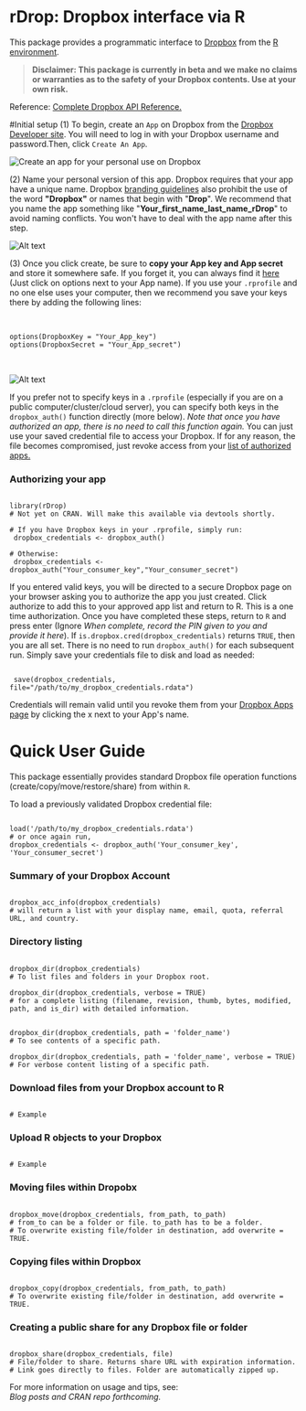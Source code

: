 # rDrop: Dropbox interface via R

This package provides a  programmatic interface to [Dropbox](https://www2.dropbox.com/home) from the [R environment](http://www.r-project.org/).

> **Disclaimer: This package is currently in beta and we make no claims or warranties as to the safety of your Dropbox contents. Use at your own risk.**

Reference:
[Complete Dropbox API Reference.](https://www2.dropbox.com/developers/reference/api)


#Initial setup
(1) To begin, create an `App` on Dropbox from the [Dropbox Developer site](https://www2.dropbox.com/developers/apps). You will need to log in with your Dropbox username and password.Then, click `Create An App`.

![Create an app for your personal use on Dropbox](https://github.com/karthikram/rDrop/blob/master/screenshots/create_app.png?raw=true
)

(2) Name your personal version of this app. Dropbox requires that your app have a unique name. Dropbox [branding guidelines](https://www2.dropbox.com/developers/reference/branding) also prohibit the use of the word **"Dropbox"** or names that begin with "**Drop**". We recommend that you name the app something like "**Your_first_name_last_name_rDrop**" to avoid naming conflicts. You won't have to deal with the app name after this step.


![Alt text](https://github.com/karthikram/rDrop/blob/master/screenshots/name_your_app.png?raw=true)

(3) Once you click create, be sure to **copy your App key and App secret** and store it somewhere safe. If you forget it, you can always find it [here](https://www.dropbox.com/developers/apps) (Just click on options next to your App name).  If you use your `.rprofile` and no one else uses your computer,  then we recommend you save your keys there by adding the following lines: <br><br>
<pre><code>
options(DropboxKey = "Your_App_key")
options(DropboxSecret = "Your_App_secret")
</code></pre>
<br>

![Alt text](https://github.com/karthikram/rDrop/blob/master/screenshots/keys.png?raw=true)

If you prefer not to specify keys in a `.rprofile` (especially if you are on a public computer/cluster/cloud server), you can specify both keys in the `dropbox_auth()` function directly (more below). <em>Note that once you have authorized an app, there is no need to call this function again.</em> You can just use your saved credential file to access your Dropbox. If for any reason, the file becomes compromised, just revoke access from your [list of authorized apps.](https://www2.dropbox.com/account#applications)

### Authorizing your app
<pre><code>
library(rDrop)
# Not yet on CRAN. Will make this available via devtools shortly.

# If you have Dropbox keys in your .rprofile, simply run:
 dropbox_credentials &lt;- dropbox_auth()

# Otherwise:
 dropbox_credentials &lt;- dropbox_auth("Your_consumer_key","Your_consumer_secret")
</code></pre>


If you entered valid keys, you will be directed to a secure Dropbox page on your browser asking you to authorize the app you just created. Click authorize to add this to your approved app list and return to R. This is a one time authorization. Once you have completed these steps, return to `R` and press enter (Ignore <em>When complete, record the PIN given to you and provide it here</em>). If `is.dropbox.cred(dropbox_credentials)` returns `TRUE`, then you are all set. There is no need to run `dropbox_auth()` for each subsequent run. Simply save your credentials file to disk and load as needed:

<pre><code>
 save(dropbox_credentials, file="/path/to/my_dropbox_credentials.rdata")
</code></pre>

Credentials will remain valid until you revoke them from your [Dropbox Apps page](https://www2.dropbox.com/developers/apps) by clicking the x next to your App's name.

# Quick User Guide
This package essentially provides standard Dropbox file operation functions (create/copy/move/restore/share) from within `R`. 

To load a previously validated Dropbox credential file:
<pre><code>
load('/path/to/my_dropbox_credentials.rdata')
# or once again run,
dropbox_credentials &lt;- dropbox_auth('Your_consumer_key', 'Your_consumer_secret')
</code></pre>

### Summary of your Dropbox Account
<pre><code>
dropbox_acc_info(dropbox_credentials) 
# will return a list with your display name, email, quota, referral URL, and country.
</code></pre>

### Directory listing
<pre><code>
dropbox_dir(dropbox_credentials)
# To list files and folders in your Dropbox root. 

dropbox_dir(dropbox_credentials, verbose = TRUE)
# for a complete listing (filename, revision, thumb, bytes, modified, path, and is_dir) with detailed information.


dropbox_dir(dropbox_credentials, path = 'folder_name')
# To see contents of a specific path.

dropbox_dir(dropbox_credentials, path = 'folder_name', verbose = TRUE)
# For verbose content listing of a specific path.
</code></pre>


### Download files from your Dropbox account to R
<pre><code>
# Example
</code></pre>

### Upload R objects to your Dropbox
<pre><code>
# Example
</code></pre>

### Moving files within Dropobx
<pre><code>
dropbox_move(dropbox_credentials, from_path, to_path)	
# from_to can be a folder or file. to_path has to be a folder.
# To overwrite existing file/folder in destination, add overwrite = TRUE.
</code></pre>

### Copying files within Dropbox
<pre><code>
dropbox_copy(dropbox_credentials, from_path, to_path)
# To overwrite existing file/folder in destination, add overwrite = TRUE.
</code></pre>

### Creating a public share for any Dropbox file or folder
<pre><code>
dropbox_share(dropbox_credentials, file)
# File/folder to share. Returns share URL with expiration information.
# Link goes directly to files. Folder are automatically zipped up.
</code></pre>


For more information on usage and tips, see: <br>
<em>Blog posts and CRAN repo forthcoming.</em>

